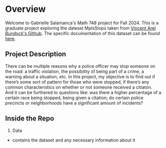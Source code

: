 # Overview
Welcome to Gabrielle Salamanca's Math 748 project for Fall 2024. This is a graduate project exploring the dateset MplsStops taken from [Vincent Arel Bundock's Github](https://vincentarelbundock.github.io/Rdatasets/articles/data.html
). The specific documentation of this dataset can be found [here](https://vincentarelbundock.github.io/Rdatasets/doc/carData/MplsStops.html). 

## Project Description
There can be multiple reasons why a police officer may stop someone on the road: a
traffic violation, the possibility of being part of a crime, a warning about a situation, etc. In this
project, my objective is to find out if there’s some sort of pattern for those who were stopped, if
there’s any common characteristics on whether or not someone received a citiaton. And it can be
furthered to questions like: was there a higher percentage of a certain race being stopped, being
given a citation; do certain police precincts or neighborhoods have a significant amount of
incidents?

## Inside the Repo
1. Data
- contains the dataset and any necessary information about it
